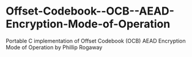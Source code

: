 # Offset-Codebook--OCB--AEAD-Encryption-Mode-of-Operation
Portable C implementation of Offset Codebook (OCB) AEAD Encryption Mode of Operation by Phillip Rogaway
